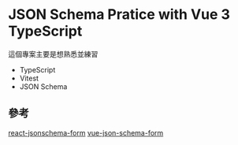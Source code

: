 # JSON Schema Pratice with Vue 3 TypeScript

這個專案主要是想熟悉並練習

 - TypeScript
 - Vitest
 - JSON Schema

## 參考

[react-jsonschema-form](https://github.com/rjsf-team/react-jsonschema-form)
[vue-json-schema-form](https://github.com/lljj-x/vue-json-schema-form)

